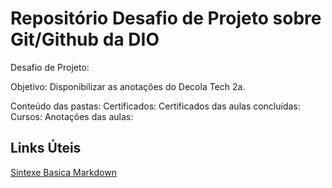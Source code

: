 # Repositório Desafio de Projeto sobre Git/Github da DIO
Desafio de Projeto:

Objetivo:
   Disponibilizar as anotações do Decola Tech 2a.

Conteúdo das pastas:
   Certificados: Certificados das aulas concluídas: 
   Cursos: Anotações das aulas:

## Links Úteis
[Sintexe Basica Markdown](https://www.markdownguide.org/basic-syntax/)

